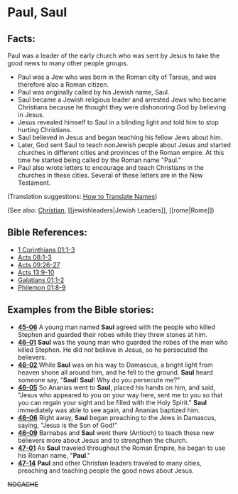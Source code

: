 # Paul, Saul #

## Facts: ##

Paul was a leader of the early church who was sent by Jesus to take the good news to many other people groups.

 * Paul was a Jew who was born in the Roman city of Tarsus, and was therefore also a Roman citizen.
 * Paul was originally called by his Jewish name, Saul.
 * Saul became a Jewish religious leader and arrested Jews who became Christians because he thought they were dishonoring God by believing in Jesus.
 * Jesus revealed himself to Saul in a blinding light and told him to stop hurting Christians.
 * Saul believed in Jesus and began teaching his fellow Jews about him.
 * Later, God sent Saul to teach nonJewish people about Jesus and started churches in different cities and provinces of the Roman empire. At this time he started being called by the Roman name "Paul."
 * Paul also wrote letters to encourage and teach Christians in the churches in these cities. Several of these letters are in the New Testament.

(Translation suggestions: [How to Translate Names](https://git.door43.org/Door43/en-ta-translate-vol1/src/master/content/translate_names.md))

(See also: [Christian](../kt/christian.md), [[jewishleaders|Jewish Leaders]],  [[rome|Rome]])

## Bible References: ##

* [1 Corinthians 01:1-3](https://door43.org/en/bible/notes/1co/01/01)
* [Acts 08:1-3](https://door43.org/en/bible/notes/act/08/01)
* [Acts 09:26-27](https://door43.org/en/bible/notes/act/09/26)
* [Acts 13:9-10](https://door43.org/en/bible/notes/act/13/09)
* [Galatians 01:1-2](https://door43.org/en/bible/notes/gal/01/01)
* [Philemon 01:8-9](https://door43.org/en/bible/notes/phm/01/08)

## Examples from the Bible stories: ##

 * __[45-06](https://door43.org/en/obs/notes/frames/45-06)__ A young man named __Saul__ agreed with the people who killed Stephen and guarded their robes while they threw stones at him. 
 * __[46-01](https://door43.org/en/obs/notes/frames/46-01)__ __Saul__ was the young man who guarded the robes of the men who killed Stephen. He did not believe in Jesus, so he persecuted the believers. 
 * __[46-02](https://door43.org/en/obs/notes/frames/46-02)__ While __Saul__ was on his way to Damascus, a bright light from heaven shone all around him, and he fell to the ground. __Saul__ heard someone say, "__Saul__! __Saul__! Why do you persecute me?" 
 * __[46-05](https://door43.org/en/obs/notes/frames/46-05)__ So Ananias went to __Saul__, placed his hands on him, and said, "Jesus who appeared to you on your way here, sent me to you so that you can regain your sight and be filled with the Holy Spirit." __Saul__ immediately was able to see again, and Ananias baptized him. 
 * __[46-06](https://door43.org/en/obs/notes/frames/46-06)__ Right away, __Saul__ began preaching to the Jews in Damascus, saying, "Jesus is the Son of God!" 
 * __[46-09](https://door43.org/en/obs/notes/frames/46-09)__ Barnabas and __Saul__ went there (Antioch) to teach these new believers more about Jesus and to strengthen the church. 
 * __[47-01](https://door43.org/en/obs/notes/frames/47-01)__ As __Saul__ traveled throughout the Roman Empire, he began to use his Roman name, "__Paul__." 
 * __[47-14](https://door43.org/en/obs/notes/frames/47-14)__ __Paul__ and other Christian leaders traveled to many cities, preaching and teaching people the good news about Jesus. 



~~NOCACHE~~